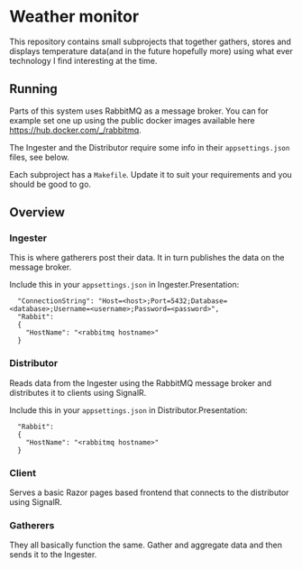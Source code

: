 # Weather monitor

This repository contains small subprojects that together gathers, stores and displays temperature data(and in the future hopefully more) using what ever technology I find interesting at the time.

## Running

Parts of this system uses RabbitMQ as a message broker. You can for example set one up using the public docker images available here https://hub.docker.com/_/rabbitmq.

The Ingester and the Distributor require some info in their `appsettings.json` files, see below.

Each subproject has a `Makefile`. Update it to suit your requirements and you should be good to go.

## Overview

### Ingester

This is where gatherers post their data. It in turn publishes the data on the message broker.

Include this in your `appsettings.json` in Ingester.Presentation:
```
  "ConnectionString": "Host=<host>;Port=5432;Database=<database>;Username=<username>;Password=<password>",
  "Rabbit":
  {
    "HostName": "<rabbitmq hostname>"
  }
```

### Distributor

Reads data from the Ingester using the RabbitMQ message broker and distributes it to clients using SignalR.

Include this in your `appsettings.json` in Distributor.Presentation:
```
  "Rabbit":
  {
    "HostName": "<rabbitmq hostname>"
  }
```

### Client

Serves a basic Razor pages based frontend that connects to the distributor using SignalR.

### Gatherers

They all basically function the same. Gather and aggregate data and then sends it to the Ingester.
